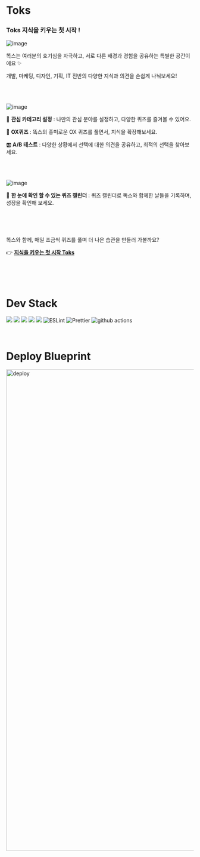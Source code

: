 # Toks

<h3>Toks 지식을 키우는 첫 시작 !</h3>

![image](https://user-images.githubusercontent.com/47452547/211762786-bd1a3ab7-0481-491a-8797-97b698433f20.png)

똑스는 여러분의 호기심을 자극하고, 서로 다른 배경과 경험을 공유하는 특별한 공간이에요 ✨

개발, 마케팅, 디자인, 기획, IT 전반의 다양한 지식과 의견을 손쉽게 나눠보세요!
</br>
</br>
</br>
</br>

![image](https://github.com/depromeet/toks-web/assets/89721027/61c7ba78-2a8f-46d7-9cf3-78f1403fc378)

💭 **관심 카테고리 설정** : 나만의 관심 분야를 설정하고, 다양한 퀴즈를 즐겨볼 수 있어요.

📝 **OX퀴즈** : 똑스의 흥미로운 OX 퀴즈를 풀면서, 지식을 확장해보세요.

🆎 **A/B 테스트** : 다양한 상황에서 선택에 대한 의견을 공유하고, 최적의 선택을 찾아보세요.
</br>
</br>
</br>
</br>

![image](https://github.com/depromeet/toks-web/assets/89721027/7a88574d-627f-4435-a61d-2e7cc097cb83)

📅 **한 눈에 확인 할 수 있는 퀴즈 캘린더** : 퀴즈 캘린더로 똑스와 함께한 날들을 기록하며, 성장을 확인해 보세요.

</br>
</br>
</br>

똑스와 함께, 매일 조금씩 퀴즈를 풀며 더 나은 습관을 만들러 가볼까요?

👉 <a href="https://tokstudy.com/toks-main">**지식을 키우는 첫 시작 Toks**</a>
</br>
</br>

</br>
</br>

# Dev Stack

<p>
<img src="https://img.shields.io/badge/Next.js-000000?style=flat-square&logo=nextdotjs&logoColor=white"/>
<img src="https://img.shields.io/badge/TypeScript-3178C6?style=flat-square&logo=TypeScript&logoColor=white"/>
<img src="https://img.shields.io/badge/TailwindCss-06B6D4?style=flat-square&logo=TailwindCss&logoColor=white"/>
<img src="https://img.shields.io/badge/ReactQuery-FF4154?style=flat-square&logo=ReactQuery&logoColor=white"/>
<img src="https://img.shields.io/badge/Recoil-3578E5?style=flat-square&logo=react&logoColor=white"/>
<img alt="ESLint" src="https://img.shields.io/badge/-ESLint-4B32C3?style=flat-square&logo=eslint&logoColor=white" />
<img alt="Prettier" src="https://img.shields.io/badge/-Prettier-F7B93E?style=flat-square&logo=prettier&logoColor=white" />
<img alt="github actions" src="https://img.shields.io/badge/-GithubActions-2088FF?style=flat-square&logo=githubactions&logoColor=white" />
</p>
</br>

# Deploy Blueprint

<img width="1290" alt="deploy" src="https://github.com/depromeet/toks-web/assets/47452547/6de7b8ae-728b-4bfb-90c1-c87251ef454f">
